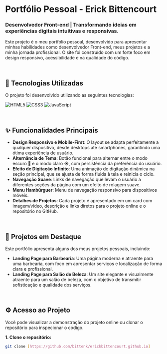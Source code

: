 # Portfólio Pessoal - Erick Bittencourt

### Desenvolvedor Front-end | Transformando ideias em experiências digitais intuitivas e responsivas.

Este projeto é o meu portfólio pessoal, desenvolvido para apresentar minhas habilidades como desenvolvedor Front-end, meus projetos e a minha jornada profissional. O site foi construído com um forte foco em design responsivo, acessibilidade e na qualidade do código.

<br>

## 🚀 Tecnologias Utilizadas

O projeto foi desenvolvido utilizando as seguintes tecnologias:

![HTML5](https://img.shields.io/badge/HTML5-E34F26?style=for-the-badge&logo=html5&logoColor=white)
![CSS3](https://img.shields.io/badge/CSS3-1572B6?style=for-the-badge&logo=css3&logoColor=white)
![JavaScript](https://img.shields.io/badge/JavaScript-F7DF1E?style=for-the-badge&logo=javascript&logoColor=black)

<br>

## ✨ Funcionalidades Principais

* **Design Responsivo e Mobile-First**: O layout se adapta perfeitamente a qualquer dispositivo, desde desktops até smartphones, garantindo uma ótima experiência de usuário.
* **Alternância de Tema**: Botão funcional para alternar entre o modo escuro 🌙 e o modo claro ☀️, com persistência da preferência do usuário.
* **Efeito de Digitação Infinito**: Uma animação de digitação dinâmica na seção principal, que se ajusta de forma fluida à tela e reinicia o ciclo.
* **Navegação Suave**: Links de navegação que levam o usuário a diferentes seções da página com um efeito de rolagem suave.
* **Menu Hambúrguer**: Menu de navegação responsivo para dispositivos móveis.
* **Detalhes de Projetos**: Cada projeto é apresentado em um card com imagem/vídeo, descrição e links diretos para o projeto online e o repositório no GitHub.

<br>

## 📂 Projetos em Destaque

Este portfólio apresenta alguns dos meus projetos pessoais, incluindo:

* **Landing Page para Barbearia**: Uma página moderna e atraente para uma barbearia, com foco em apresentar serviços e localização de forma clara e profissional.
* **Landing Page para Salão de Beleza**: Um site elegante e visualmente atraente para um salão de beleza, com o objetivo de transmitir sofisticação e qualidade dos serviços.

<br>

## ⚙️ Acesso ao Projeto

Você pode visualizar a demonstração do projeto online ou clonar o repositório para inspecionar o código.

**1. Clone o repositório:**
```bash
git clone [https://github.com/bittenk/erickbittencourt.github.io]
